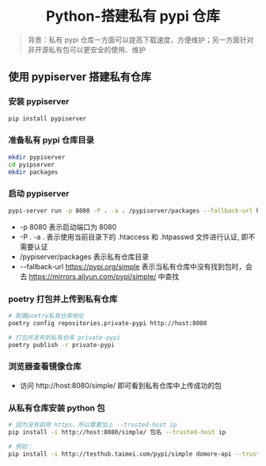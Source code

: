 # <center>Python-搭建私有 pypi 仓库

> 背景：私有 pypi 仓库一方面可以提高下载速度，方便维护；另一方面针对非开源私有包可以更安全的使用、维护

## 使用 pypiserver 搭建私有仓库

### 安装 pypiserver

```bash
pip install pypiserver
```

### 准备私有 pypi 仓库目录

```bash
mkdir pypiserver
cd pyipserver
mkdir packages
```

### 启动 pypiserver

```bash
pypi-server run -p 8080 -P . -a . /pypiserver/packages --fallback-url https://mirrors.aliyun.com/pypi/simple/
```

* -p 8080 表示启动端口为 8080
* -P . -a . 表示使用当前目录下的 .htaccess 和 .htpasswd 文件进行认证, 即不需要认证
* /pypiserver/packages 表示私有仓库目录
* --fallback-url https://pypi.org/simple 表示当私有仓库中没有找到包时，会去 https://mirrors.aliyun.com/pypi/simple/ 中查找

### poetry 打包并上传到私有仓库

```bash
# 配置poetry私有仓库地址
poetry config repositories.private-pypi http://host:8080

# 打包并发布到私有仓库 private-pypi
poetry publish -r private-pypi

```

### 浏览器查看镜像仓库

* 访问 http://host:8080/simple/ 即可看到私有仓库中上传成功的包

### 从私有仓库安装 python 包

```bash
# 因为没有启用 https，所以需要加上 --trusted-host ip
pip install -i http://host:8080/simple/ 包名 --trusted-host ip

# 例如：
pip install -i http://testhub.taimei.com/pypi/simple domore-api --trusted-host testhub.taimei.com
```